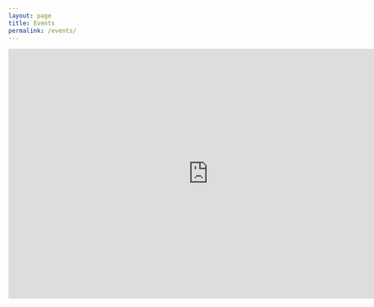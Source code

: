 ```yaml
---
layout: page
title: Events
permalink: /events/
---
```

<iframe src="https://calendar.google.com/calendar/embed?height=500&wkst=1&bgcolor=%23B39DDB&ctz=UTC&showPrint=0&showTitle=0&showDate=1&showTabs=1&showCalendars=0&showTz=1&mode=MONTH&src=YWt0aW9uLndhdGNoQGdtYWlsLmNvbQ&src=ZWwuZ3JlZWsjaG9saWRheUBncm91cC52LmNhbGVuZGFyLmdvb2dsZS5jb20&color=%23039BE5&color=%23B39DDB" style="border-width:0" width="800" height="500" frameborder="0" scrolling="no"></iframe>